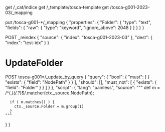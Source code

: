 get /_cat/indice
get /_template/tosca-template
get /tosca-g001-2023-03/_mapping


put /tosca-g001-*/_mapping
{
  "properties": {
    "Folder": {
      "type": "text",
      "fields": {
        "raw": {
          "type": "keyword",
          "ignore_above": 2048
        }
      }
    }
  }
}

POST _reindex
{
 "source": {
   "index": "tosca-g001-2023-03"
 },
 "dest": {
   "index": "test-idx"
 }
}


# UpdateFolder 
POST tosca-g001*/_update_by_query
{
  "query": {
    "bool": {
      "must": [
        {
          "exists": {
            "field": "NodePath"
          }
        }
      ],
      "should": [],
      "must_not": [
        {
          "exists": {
            "field": "Folder"
          }
        }
      ]
    }
  },
  "script": {
    "lang": "painless",
    "source": """
      def m = /^(.*)(\/.*?)$/.matcher(ctx._source.NodePath);
      
      if ( m.matches() ) { 
        ctx._source.Folder = m.group(1)
      }
    """
  }
}